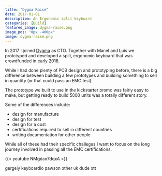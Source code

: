 ```yaml
---
title: "Dygma Raise"
date: 2017-01-01
description: An Ergonomic split keyboard
categories: [Build]
featured_image: dygma-raise.png
image_pos: "0px -400px"
image: dygma-raise.png
---
```


In 2017 I joined [Dygma](https://www.dygma.com) as CTO. Together with Manel and Luis we prototyped and developed a split, ergonomic keyboard that was crowdfunded in early 2018.

While I had done plenty of PCB design and prototyping before, there is a big difference between building a few prototypes and building something to sell in quantity (or that could pass an EMC test). 

The prototype we built to use in the kickstarter promo was fairly easy to make, but getting ready to build 5000 units was a totally different story.

Some of the differences include:

* design for manufacture
* design for test
* design for a cost
* certifications required to sell in different countries
* writing documentation for other people

While all of these had their specific challeges I want to focus on the long journey involved in passing all the EMC certifications.

{{< youtube NMgdao7dqxA >}}

gergely
keyboardio
pawson
other uk dude
ott


